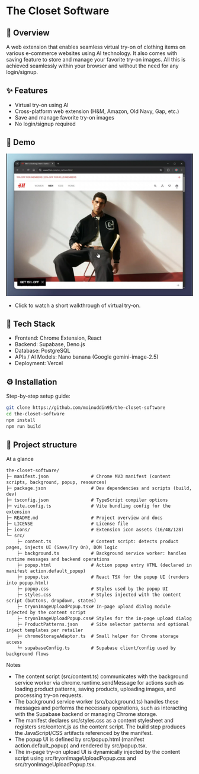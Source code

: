 # The Closet Software

## 🚀 Overview

A web extension that enables seamless virtual try-on of clothing items on various e-commerce websites using AI technology. It also comes with saving feature to store and manage your favorite try-on images. All this is achieved seamlessly within your browser and without the need for any login/signup.

## ✨ Features

- Virtual try-on using AI
- Cross-platform web extension (H&M, Amazon, Old Navy, Gap, etc.)
- Save and manage favorite try-on images
- No login/signup required

## 🎥 Demo

[![Watch the demo](assets/demo/demo-thumb.jpg)](https://youtu.be/vtxYQ-ta5XI)

- Click to watch a short walkthrough of virtual try‑on.

## 🧠 Tech Stack

- Frontend: Chrome Extension, React
- Backend: Supabase, Deno.js
- Database: PostgreSQL
- APIs / AI Models: Nano banana (Google gemini-image-2.5)
- Deployment: Vercel

## ⚙️ Installation

Step-by-step setup guide:

```bash
git clone https://github.com/moinuddin95/the-closet-software
cd the-closet-software
npm install
npm run build
```

## 📁 Project structure

At a glance

```
the-closet-software/
├─ manifest.json                # Chrome MV3 manifest (content scripts, background, popup, resources)
├─ package.json                 # Dev dependencies and scripts (build, dev)
├─ tsconfig.json                # TypeScript compiler options
├─ vite.config.ts               # Vite bundling config for the extension
├─ README.md                    # Project overview and docs
├─ LICENSE                      # License file
├─ icons/                       # Extension icon assets (16/48/128)
└─ src/
	├─ content.ts               # Content script: detects product pages, injects UI (Save/Try On), DOM logic
	├─ background.ts            # Background service worker: handles runtime messages and backend operations
	├─ popup.html               # Action popup entry HTML (declared in manifest action.default_popup)
	├─ popup.tsx                # React TSX for the popup UI (renders into popup.html)
	├─ popup.css                # Styles used by the popup UI
	├─ styles.css               # Styles injected with the content script (buttons, dropdown, states)
	├─ tryonImageUploadPopup.tsx# In-page upload dialog module injected by the content script
	├─ tryonImageUploadPopup.css# Styles for the in-page upload dialog
	├─ ProductPatterns.json     # Site selector patterns and optional inject templates per retailer
	├─ chromeStorageAdaptor.ts  # Small helper for Chrome storage access
	└─ supabaseConfig.ts        # Supabase client/config used by background flows
```

Notes

- The content script (src/content.ts) communicates with the background service worker via chrome.runtime.sendMessage for actions such as loading product patterns, saving products, uploading images, and processing try-on requests.
- The background service worker (src/background.ts) handles these messages and performs the necessary operations, such as interacting with the Supabase backend or managing Chrome storage.
- The manifest declares src/styles.css as a content stylesheet and registers src/content.js as the content script. The build step produces the JavaScript/CSS artifacts referenced by the manifest.
- The popup UI is defined by src/popup.html (manifest action.default_popup) and rendered by src/popup.tsx.
- The in-page try-on upload UI is dynamically injected by the content script using src/tryonImageUploadPopup.css and src/tryonImageUploadPopup.tsx.
